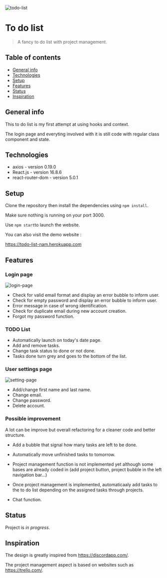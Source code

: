 ![todo-list](https://user-images.githubusercontent.com/49146106/59919315-64f62880-9427-11e9-9da3-eb9876cfdb6b.png)

# To do list

> A fancy to do list with project management.

## Table of contents

- [General info](#general-info)
- [Technologies](#technologies)
- [Setup](#setup)
- [Features](#features)
- [Status](#status)
- [Inspiration](#inspiration)

## General info

This to do list is my first attempt at using hooks and context.

The login page and everyting involved with it is still code with regular class component and state.

## Technologies

- axios - version 0.19.0
- React.js - version 16.8.6
- react-router-dom - version 5.0.1

## Setup

Clone the repository then install the dependencies using `npm install`.

Make sure nothing is running on your port 3000.

Use `npm start`to launch the website.

You can also visit the demo website :

https://todo-list-nam.herokuapp.com

## Features

### Login page

![login-page](https://user-images.githubusercontent.com/49146106/59919703-712eb580-9428-11e9-90eb-131e731367e4.png)

- Check for valid email format and display an error bubble to inform user.
- Check for empty password and display an error bubble to inform user.
- Error message in case of wrong identification.
- Check for duplicate email during new account creation.
- Forgot my password function.

### TODO List

- Automatically launch on today's date page.
- Add and remove tasks.
- Change task status to done or not done.
- Tasks done turn grey and goes to the bottom of the list.

### User settings page

![setting-page](https://user-images.githubusercontent.com/49146106/59919842-d5ea1000-9428-11e9-8bad-c571e8fd6cbb.png)

- Add/change first name and last name.
- Change email.
- Change password.
- Delete account.

### Possible improvement

A lot can be improve but overall refactoring for a cleaner code and better structure.

- Add a bubble that signal how many tasks are left to be done.
- Automatically move unfinished tasks to tomorrow.

- Project management function is not implemented yet although some bases are already coded in (add project button, project bubble in the left navigation bar...)

- Once project management is implemented, automaticaaly add tasks to the to do list depending on the assigned tasks through projects.

- Chat function.

## Status

Project is _in progress_.

## Inspiration

The design is greatly inspired from https://discordapp.com/.

The project management aspect is based on websites such as https://trello.com/.
